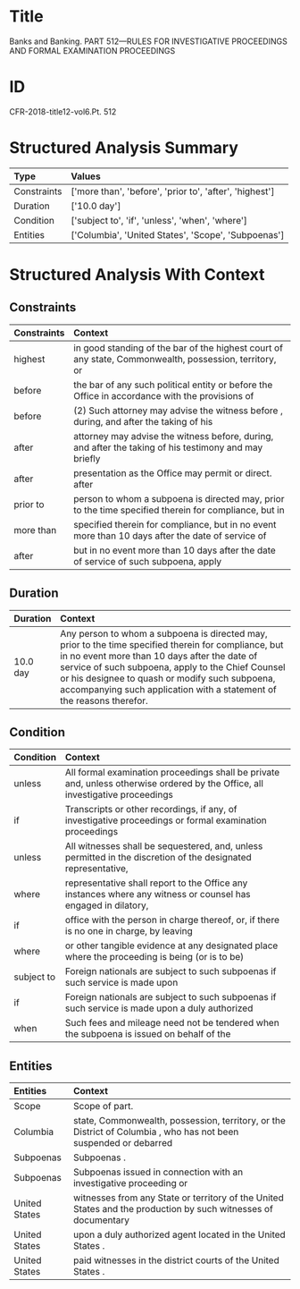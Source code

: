 # Title

 Banks and Banking. PART 512—RULES FOR INVESTIGATIVE PROCEEDINGS AND FORMAL EXAMINATION PROCEEDINGS


# ID

 CFR-2018-title12-vol6.Pt. 512


# Structured Analysis Summary

| Type        | Values                                                  |
|:------------|:--------------------------------------------------------|
| Constraints | ['more than', 'before', 'prior to', 'after', 'highest'] |
| Duration    | ['10.0 day']                                            |
| Condition   | ['subject to', 'if', 'unless', 'when', 'where']         |
| Entities    | ['Columbia', 'United States', 'Scope', 'Subpoenas']     |


# Structured Analysis With Context

 


## Constraints

| Constraints   | Context                                                                                                |
|:--------------|:-------------------------------------------------------------------------------------------------------|
| highest       | in good standing of the bar of the highest court of any state, Commonwealth, possession, territory, or |
| before        | the bar of any such political entity or before the Office in accordance with the provisions of         |
| before        | (2) Such attorney may advise the witness  before , during, and after the taking of his                 |
| after         | attorney may advise the witness before, during, and after the taking of his testimony and may briefly  |
| after         | presentation as the Office may permit or direct. after                                                 |
| prior to      | person to whom a subpoena is directed may, prior to the time specified therein for compliance, but in  |
| more than     | specified therein for compliance, but in no event more than 10 days after the date of service of       |
| after         | but in no event more than 10 days after the date of service of such subpoena, apply                    |


## Duration

| Duration   | Context                                                                                                                                                                                                                                                                                                                               |
|:-----------|:--------------------------------------------------------------------------------------------------------------------------------------------------------------------------------------------------------------------------------------------------------------------------------------------------------------------------------------|
| 10.0 day   | Any person to whom a subpoena is directed may, prior to the time specified therein for compliance, but in no event more than 10 days after the date of service of such subpoena, apply to the Chief Counsel or his designee to quash or modify such subpoena, accompanying such application with a statement of the reasons therefor. |


## Condition

| Condition   | Context                                                                                                                         |
|:------------|:--------------------------------------------------------------------------------------------------------------------------------|
| unless      | All formal examination proceedings shall be private and,  unless otherwise ordered by the Office, all investigative proceedings |
| if          | Transcripts or other recordings,  if any, of investigative proceedings or formal examination proceedings                        |
| unless      | All witnesses shall be sequestered, and,  unless permitted in the discretion of the designated representative,                  |
| where       | representative shall report to the Office any instances where any witness or counsel has engaged in dilatory,                   |
| if          | office with the person in charge thereof, or, if there is no one in charge, by leaving                                          |
| where       | or other tangible evidence at any designated place where the proceeding is being (or is to be)                                  |
| subject to  | Foreign nationals are  subject to such subpoenas if such service is made upon                                                   |
| if          | Foreign nationals are subject to such subpoenas  if such service is made upon a duly authorized                                 |
| when        | Such fees and mileage need not be tendered  when the subpoena is issued on behalf of the                                        |


## Entities

| Entities      | Context                                                                                                          |
|:--------------|:-----------------------------------------------------------------------------------------------------------------|
| Scope         | Scope  of part.                                                                                                  |
| Columbia      | state, Commonwealth, possession, territory, or the District of Columbia , who has not been suspended or debarred |
| Subpoenas     | Subpoenas .                                                                                                      |
| Subpoenas     | Subpoenas issued in connection with an investigative proceeding or                                               |
| United States | witnesses from any State or territory of the United States and the production by such witnesses of documentary   |
| United States | upon a duly authorized agent located in the United States .                                                      |
| United States | paid witnesses in the district courts of the United States .                                                     |


